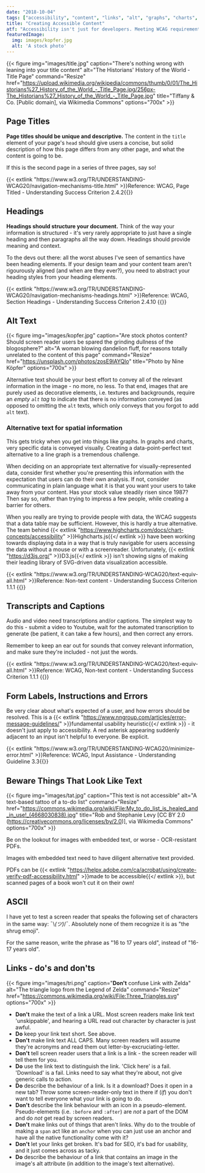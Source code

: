 ```yaml
---
date: "2018-10-04"
tags: ["accessibility", "content", "links", "alt", "graphs", "charts", "forms", "video", "PDFs", "Zelda"]
title: "Creating Accessible Content"
atf: "Accessibility isn't just for developers. Meeting WCAG requirements <em>has</em> to be a team effort, and content is no exception. This is also a great way to get SEO wins, while improving your accessibility!"
featuredImage:
  img: images/kopfer.jpg
  alt: 'A stock photo'
---
```


{{< figure
img="images/title.jpg" 
caption="There's nothing wrong with leaning into your title content"
alt="The Historians&#039; History of the World - Title Page" 
command="Resize" 
href="https://upload.wikimedia.org/wikipedia/commons/thumb/0/01/The_Historians%27_History_of_the_World_-_Title_Page.jpg/256px-The_Historians%27_History_of_the_World_-_Title_Page.jpg"
title="Tiffany &amp; Co. [Public domain], via Wikimedia Commons"
options="700x" >}}

## Page Titles
<strong>Page titles should be unique and descriptive.</strong> The content in the <code>title</code> element of your page's <code>head</code> should give users a concise, but solid description of how this page differs from any other page, and what the content is going to be. 

If this is the second page in a series of three pages, say so!

<p class="emp--gold">{{< extlink "https://www.w3.org/TR/UNDERSTANDING-WCAG20/navigation-mechanisms-title.html" >}}Reference: WCAG, Page Titled - Understanding Success Criterion 2.4.2{{</ extlink >}}</p>


## Headings
<strong>Headings should structure your document.</strong> Think of the way your information is structured - it's very rarely appropriate to just have a single heading and then paragraphs all the way down. Headings should provide meaning and context.

To the devs out there: all the worst abuses I've seen of semantics have been heading elements. If your design team and your content team aren't rigourously aligned (and when are they ever?), you need to abstract your heading styles from your heading elements. 

<p class="emp--gold">{{< extlink "https://www.w3.org/TR/UNDERSTANDING-WCAG20/navigation-mechanisms-headings.html" >}}Reference: WCAG, Section Headings - Understanding Success Criterion 2.4.10
{{</ extlink >}}</p>

## Alt Text

{{< figure
img="images/kopfer.jpg" 
caption="Are stock photos content? Should screen reader users be spared the grinding dullness of the blogosphere?"
alt="A woman blowing dandelion fluff, for reasons totally unrelated to the content of this page" 
command="Resize" 
href="https://unsplash.com/photos/zosE9lAYQlo"
title="Photo by Nine Köpfer"
options="700x" >}}

Alternative text should be your best effort to convey all of the relevant information in the image - no more, no less. To that end, images that are purely used as decorative elements, i.e. textures and backgrounds, require an <em>empty <code>alt</code> tag</em> to indicate that there is no information conveyed (as opposed to omitting the <code>alt</code> texts, which only conveys that you forgot to add <code>alt</code> text). 

### Alternative text for spatial information

This gets tricky when you get into things like graphs. In graphs and charts, very specific data is conveyed visually. Creating a data-point-perfect text alternative to a line graph is a tremendous challenge. 

When deciding on an appropriate text alternative for visually-represented data, consider first whether you're presenting this information with the expectation that users can do their own analysis. If not, consider communicating in plain language what it is that you want your users to take away from your content. Has your stock value steadily risen since 1987? Then say so, rather than trying to impress a few people, while creating a barrier for others.

When you really are trying to provide people with data, the WCAG suggests that a data table may be sufficient. However, this is hardly a true alternative. The team behind {{< extlink "https://www.highcharts.com/docs/chart-concepts/accessibility" >}}Highcharts.js{{</ extlink >}} have been working towards displaying data in a way that is truly navigable for users accessing the data without a mouse or with a screenreader. Unfortunately, {{< extlink "https://d3js.org/" >}}D3.js{{</ extlink >}} isn't showing signs of making their leading library of SVG-driven data visualization accessible.

<p class="emp--gold">{{< extlink "https://www.w3.org/TR/UNDERSTANDING-WCAG20/text-equiv-all.html" >}}Reference: Non-text content - Understanding Success Criterion 1.1.1
{{</ extlink >}}</p>

## Transcripts and Captions

Audio and video need transcriptions and/or captions. The simplest way to do this - submit a video to Youtube, wait for the automated transcription to generate (be patient, it can take a few hours), and then correct any errors. 

Remember to keep an ear out for sounds that convey relevant information, and make sure they're included - not just the words.

<p class="emp--gold">{{< extlink "https://www.w3.org/TR/UNDERSTANDING-WCAG20/text-equiv-all.html" >}}Reference: WCAG, Non-text content - Understanding Success Criterion 1.1.1
{{</ extlink >}}</p>

## Form Labels, Instructions and Errors

Be very clear about what's expected of a user, and how errors should be resolved. This is a {{< extlink "https://www.nngroup.com/articles/error-message-guidelines/" >}}fundamental usability heuristic{{</ extlink >}} - it doesn't just apply to accessibility. A red asterisk appearing suddenly adjacent to an input isn't helpful to everyone. Be explicit.

<p class="emp--gold">{{< extlink "https://www.w3.org/TR/UNDERSTANDING-WCAG20/minimize-error.html" >}}Reference: WCAG, Input Assistance - Understanding Guideline 3.3{{</ extlink >}}</p>


## Beware Things That Look Like Text

{{< figure
img="images/tat.jpg" 
caption="This text is not accessible"
alt="A text-based tattoo of a to-do list" 
command="Resize" 
href="https://commons.wikimedia.org/wiki/File:My_to_do_list_is_healed_and_in_use!_(4668030838).jpg"
title="Rob and Stephanie Levy [CC BY 2.0 (https://creativecommons.org/licenses/by/2.0)], via Wikimedia Commons"
options="700x" >}}

Be on the lookout for images with embedded text, or worse - OCR-resistant PDFs.

Images with embedded text need to have diligent alternative text provided. 

PDFs can be {{< extlink "https://helpx.adobe.com/ca/acrobat/using/create-verify-pdf-accessibility.html" >}}made to be accessible{{</ extlink >}}, but scanned pages of a book won't cut it on their own!

## ASCII

I have yet to test a screen reader that speaks the following set of characters in the same way: ¯\\_(ツ)_/¯. Absolutely none of them recognize it is as "the shrug emoji".

For the same reason, write the phrase as "16 to 17 years old", instead of "16-17 years old".

## Links - do's and don'ts

{{< figure
img="images/tri.png" 
caption="<strong>Don't</strong> confuse Link with Zelda"
alt="The triangle logo from the Legend of Zelda" 
command="Resize" 
href="https://commons.wikimedia.org/wiki/File:Three_Triangles.svg"
options="700x" >}}

<ul>
	<li><strong>Don't</strong> make the text of a link a URL. Most screen readers make link text 'unskippable', and hearing a URL read out character by character is just awful.</li>
	<li><strong>Do</strong> keep your link text short. See above.</li>
	<li><strong>Don't</strong> make link text ALL CAPS. Many screen readers will assume they're acronyms and read them out letter-by-excruciating-letter.</li>
	<li><strong>Don't</strong> tell screen reader users that a link is a link - the screen reader will tell them for you.</li>
	<li><strong>Do</strong> use the link text to distinguish the link. 'Click here' is a fail. 'Download' is a fail. Links need to say what they're about, not give generic calls to action.</li>
	<li><strong>Do</strong> describe the behaviour of a link. Is it a download? Does it open in a new tab? Throw some screen-reader-only text in there if (<em>if</em>) you don't want to tell everyone what your link is going to do.</li>
	<li><strong>Don't</strong> describe the link behaviour with an icon in a pseudo-element. Pseudo-elements (i.e. <code>:before</code> and <code>:after</code>) are <em>not</em> a part of the DOM and do <em>not</em> get read by screen readers.</li>
	<li><strong>Don't</strong> make links out of things that aren't links. Why do to the trouble of making a <code>span</code> act like an <code>anchor</code> when you can just use an anchor and have all the native functionality come with it?</li>
	<li><strong>Don't</strong> let your links get broken. It's bad for SEO, it's bad for usability, and it just comes across as tacky.</li>
	<li><strong>Do</strong> describe the behaviour of a link that contains an image in the image's alt attribute (in addition to the image's text alternative).</li>
</ul>
